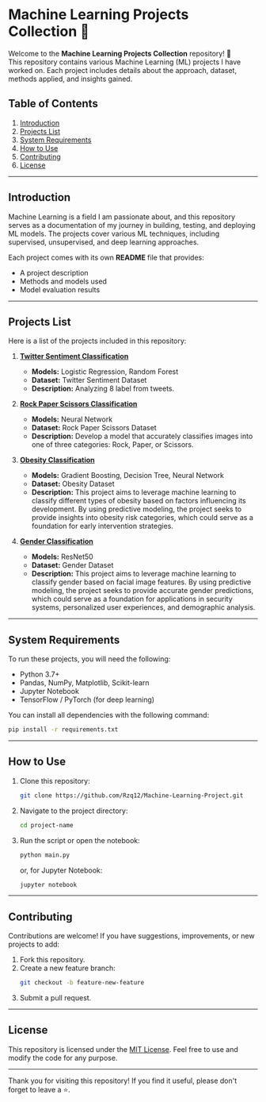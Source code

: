 # Machine Learning Projects Collection 🚀

Welcome to the **Machine Learning Projects Collection** repository! 🎉  
This repository contains various Machine Learning (ML) projects I have worked on. Each project includes details about the approach, dataset, methods applied, and insights gained.

## Table of Contents

1. [Introduction](#introduction)
2. [Projects List](#projects-list)
3. [System Requirements](#system-requirements)
4. [How to Use](#how-to-use)
5. [Contributing](#contributing)
6. [License](#license)

---

## Introduction

Machine Learning is a field I am passionate about, and this repository serves as a documentation of my journey in building, testing, and deploying ML models. The projects cover various ML techniques, including supervised, unsupervised, and deep learning approaches.

Each project comes with its own **README** file that provides:

- A project description
- Methods and models used
- Model evaluation results

---

## Projects List

Here is a list of the projects included in this repository:

1. [**Twitter Sentiment Classification**](https://github.com/Rzq12/Machine-Learning-Project/tree/main/Satria%20Data)

   - **Models:** Logistic Regression, Random Forest
   - **Dataset:** Twitter Sentiment Dataset
   - **Description:** Analyzing 8 label from tweets.

2. [**Rock Paper Scissors Classification**](https://github.com/Rzq12/Machine-Learning-Project/tree/main/Rock%20Paper%20Scissors%20Classification)

   - **Models:** Neural Network
   - **Dataset:** Rock Paper Scissors Dataset
   - **Description:** Develop a model that accurately classifies images into one of three categories: Rock, Paper, or Scissors.

3. [**Obesity Classification**](https://github.com/Rzq12/Machine-Learning-Project/tree/main/Obesity%20Classification)

   - **Models:** Gradient Boosting, Decision Tree, Neural Network
   - **Dataset:** Obesity Dataset
   - **Description:** This project aims to leverage machine learning to classify different types of obesity based on factors influencing its development. By using predictive modeling, the project seeks to provide insights into obesity risk categories, which could serve as a foundation for early intervention strategies.

4. [**Gender Classification**](https://github.com/Rzq12/Machine-Learning-Project/tree/main/Gender%20Detection)
   - **Models:** ResNet50
   - **Dataset:** Gender Dataset
   - **Description:** This project aims to leverage machine learning to classify gender based on facial image features. By using predictive modeling, the project seeks to provide accurate gender predictions, which could serve as a foundation for applications in security systems, personalized user experiences, and demographic analysis.

---

## System Requirements

To run these projects, you will need the following:

- Python 3.7+
- Pandas, NumPy, Matplotlib, Scikit-learn
- Jupyter Notebook
- TensorFlow / PyTorch (for deep learning)

You can install all dependencies with the following command:

```bash
pip install -r requirements.txt
```

---

## How to Use

1. Clone this repository:
   ```bash
   git clone https://github.com/Rzq12/Machine-Learning-Project.git
   ```
2. Navigate to the project directory:
   ```bash
   cd project-name
   ```
3. Run the script or open the notebook:
   ```bash
   python main.py
   ```
   or, for Jupyter Notebook:
   ```bash
   jupyter notebook
   ```

---

## Contributing

Contributions are welcome! If you have suggestions, improvements, or new projects to add:

1. Fork this repository.
2. Create a new feature branch:
   ```bash
   git checkout -b feature-new-feature
   ```
3. Submit a pull request.

---

## License

This repository is licensed under the [MIT License](LICENSE). Feel free to use and modify the code for any purpose.

---

Thank you for visiting this repository! If you find it useful, please don't forget to leave a ⭐.
